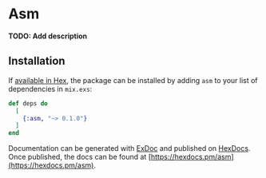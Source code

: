 # Asm

**TODO: Add description**

## Installation

If [available in Hex](https://hex.pm/docs/publish), the package can be installed
by adding `asm` to your list of dependencies in `mix.exs`:

```elixir
def deps do
  [
    {:asm, "~> 0.1.0"}
  ]
end
```

Documentation can be generated with [ExDoc](https://github.com/elixir-lang/ex_doc)
and published on [HexDocs](https://hexdocs.pm). Once published, the docs can
be found at [https://hexdocs.pm/asm](https://hexdocs.pm/asm).

